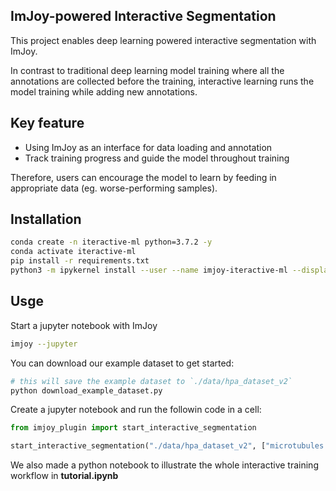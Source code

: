 ## ImJoy-powered Interactive Segmentation

This project enables deep learning powered interactive segmentation with ImJoy.

In contrast to traditional deep learning model training where all the annotations are collected before the training, interactive learning runs the model training while adding new annotations.
	
## Key feature
* Using ImJoy as an interface for data loading and annotation
* Track training progress and guide the model throughout training

Therefore, users can encourage the model to learn by feeding in appropriate data (eg. worse-performing samples).

## Installation
```bash
conda create -n iteractive-ml python=3.7.2 -y
conda activate iteractive-ml
pip install -r requirements.txt
python3 -m ipykernel install --user --name imjoy-iteractive-ml --display-name "ImJoy Iteractive ML"
```


## Usge

Start a jupyter notebook with ImJoy
```bash
imjoy --jupyter
```

You can download our example dataset to get started:
```bash
# this will save the example dataset to `./data/hpa_dataset_v2`
python download_example_dataset.py
```

Create a jupyter notebook and run the followin code in a cell:
```python
from imjoy_plugin import start_interactive_segmentation

start_interactive_segmentation("./data/hpa_dataset_v2", ["microtubules.png", "er.png", "nuclei.png"], object_name="cell", scale_factor=0.5, resume=True)
```

We also made a python notebook to illustrate the whole interactive training workflow in **tutorial.ipynb**